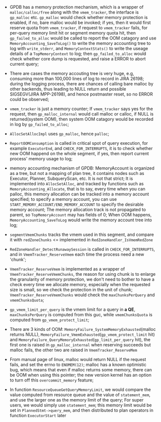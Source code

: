 * GPDB has a memory protection mechanism, which is a wrapper of `malloc/calloc/free` along with the `vmem_tracker`, the interface is `gp_malloc` etc. `gp_malloc` would check whether memory protection is enabled, if no, bare malloc would be invoked; if yes, then it would first reserve quota from `vmem_tracker`, if request to `vmem_tracker` fails, for per-query memory limit hit or segment memory quota hit, then `gp_failed_to_alloc` would be called to report the OOM catagory and use `MemoryAccounting_SaveToLog()` to write the memory accounting tree to log with `write_stderr`, and `MemoryContextStats()` to write the useage details of a `TopMemoryContext` to log; then `gp_failed_to_alloc` would check whether core dump is requested, and raise a ERROR to abort current query;

* There are cases the memory accouting tree is very huge, e.g, consuming more than 100,000 lines of log to record in JIRA 26198; during the logging process, there are chances of calling bare malloc by other backends, thus leading to NULL return and possible SIGSEGV(JIRA MPP-26198), and hence postmaster reset, so no ERROR could be observed;

* `vmem_tracker` is just a memory counter; If `vmem_tracker` says yes for the request, then `gp_malloc_internal` would call malloc or calloc, if NULL is returned(system OOM), then system OOM catagory would be recorded in log by `gp_failed_to_alloc`;

* `AllocSetAllocImpl` uses `gp_malloc`, hence `palloc`;

* `ReportOOMConsumption` is called in critical spot of query execution, for example `ExecutorEnd`, and `CHECK_FOR_INTERRUPTS`, it is to check whether new OOM happend on the whole segment, if yes, then report current process' memory usage to log;

* memory accounting mechanism of GPDB: MemoryAccount is organized as a tree, but not a mapping of plan tree, it contains nodes such as Executor, Planner, SubqueryScan, etc. It is not that strict; It is implemented into `AllocSetAlloc`, and tracked by functions such as `MemoryAccounting_Allocate`, that is to say, every time when you can palloc, this memory allocation can be tracked into a memory account specified; to specify a memory account, you can use `START_MEMORY_ACCOUNT/END_MEMORY_ACCOUNT` to specify the desirable memory account; The memory allocation track is not propagated to parent, so `TopMemoryAccount` may has fields of 0; When OOM happens, `MemoryAccounting_SaveToLog` would write the memory account tree into log;
	
* `segmentVmemChunks` tracks the vmem used in this segment, and compare it with `redZoneChunks` <= implemented in `RedZoneHandler_IsVmemRedZone`
* `RedZoneHandler_DetectRunawaySession` is called in `CHECK_FOR_INTERRUPTS`, and in `VmemTracker_ReserveVmem` each time the process need a new 'chunk';
* `VmemTracker_ReserveVmem` is implemented as a wrapper of `VmemTracker_ReserveVmemChunks`, the reason for using chunk is to enlarge the granularity of memory protection, we don't need to bother to have a check every time we allocate memory, especially when the requested size is small, so we check the protection in the unit of chunk; `VmemTracker_ReserveVmemChunks` would check the `maxChunksPerQuery` and `vmemChunksQuota`;
* `gp_vmem_limit_per_query` is the vmem limit for a query in **a QE**, `maxChunksPerQuery` is computed from this guc, while `vmemChunksQuota` is computed from `gp_vmem_protect_limit`;
* There are 3 kinds of OOM: `MemoryFailure_SystemMemoryExhausted`(malloc returns NULL), `MemoryFailure_VmemExhausted`(`gp_vmem_protect_limit` hit) and `MemoryFailure_QueryMemoryExhausted`(`gp_limit_per_query` hit), the first one is raised in `gp_malloc_internal` when reserving succeeds but malloc fails, the other two are raised in `VmemTracker_ReserveMem`

* From manual page of linux, malloc would return NULL if the request fails, and set the errno to `ENOMEM(12)`; malloc has a known optimistic bug, which means that even if malloc returns some memory, there can be OOM when using this pointer; the new version kernel has an option to turn off this `overcommit_memory` feature;

* In function `ResourceQueueGetQueryMemoryLimit`, we would compare the value computed from resource queue and the value of `statement_mem`, and use the larger one as the memory limit of the query; For super users, we would simply use `statement_mem`; this memory limit would be set in `PlannedStmt->query_mem`, and then distributed to plan operators in function `ExecutorStart` later